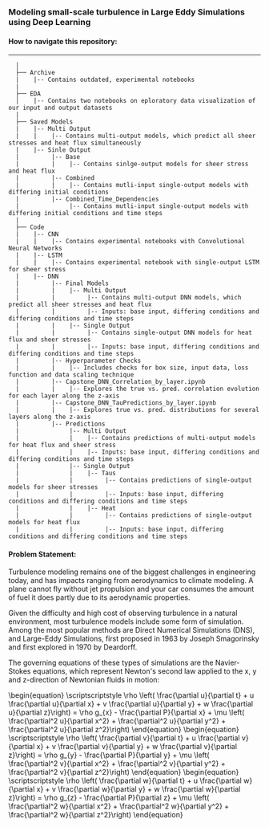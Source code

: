 ### Modeling small-scale turbulence in Large Eddy Simulations using Deep Learning

#### How to navigate this repository:

------------------
      │
      ├── Archive
      |    |-- Contains outdated, experimental notebooks
      |
      ├── EDA
      │    |-- Contains two notebooks on eploratory data visualization of our input and output datasets
      |
      ├── Saved Models
      |    |-- Multi Output
      |    |    |-- Contains multi-output models, which predict all sheer stresses and heat flux simultaneously
      |    |-- Sinle Output
      |         |-- Base
      |         |    |-- Contains sinlge-output models for sheer stress and heat flux
      |         |-- Combined
      |         |    |-- Contains mutli-input single-output models with differing initial conditions
      |         |-- Combined_Time_Dependencies
      |              |-- Contains mutli-input single-output models with differing initial conditions and time steps
      |
      ├── Code
      |    |-- CNN
      |    |    |-- Contains experimental notebooks with Convolutional Neural Networks
      |    |-- LSTM
      |    |    |-- Contains experimental notebook with single-output LSTM for sheer stress
      |    |-- DNN
      |         |-- Final Models
      |         |    |-- Multi Output
      |         |         |-- Contains multi-output DNN models, which predict all sheer stresses and heat flux
      |         |         |-- Inputs: base input, differing conditions and differing conditions and time steps
      |         |    |-- Single Output
      |         |         |-- Contains single-output DNN models for heat flux and sheer stresses
      |         |         |-- Inputs: base input, differing conditions and differing conditions and time steps
      |         |-- Hyperparameter Checks
      |         |    |-- Includes checks for box size, input data, loss function and data scaling technique
      |         |-- Capstone_DNN_Correlation_by_layer.ipynb
      |         |    |-- Explores the true vs. pred. correlation evolution for each layer along the z-axis
      |         |-- Capstone_DNN_TauPredictions_by_layer.ipynb
      |         |    |-- Explores true vs. pred. distributions for several layers along the z-axis
      |         |-- Predictions
      |              |-- Multi Output
      |              |    |-- Contains predictions of multi-output models for heat flux and sheer stress
      |              |    |-- Inputs: base input, differing conditions and differing conditions and time steps
      |              |-- Single Output
      |              |    |-- Taus
      |              |         |-- Contains predictions of single-output models for sheer stresses
      |              |         |-- Inputs: base input, differing conditions and differing conditions and time steps
      |              |    |-- Heat
      |              |         |-- Contains predictions of single-output models for heat flux
      |              |         |-- Inputs: base input, differing conditions and differing conditions and time steps
      
#### Problem Statement:
Turbulence modeling remains one of the biggest challenges in engineering today, and has impacts ranging from aerodynamics to climate modeling. A plane cannot fly without jet propulsion and your car consumes the amount of fuel it does partly due to its aerodynamic properties. 

Given the difficulty and high cost of observing turbulence in a natural environment, most turbulence models include some form of simulation. Among the most popular methods are Direct Numerical Simulations (DNS), and Large-Eddy Simulations, first proposed in 1963 by Joseph Smagorinsky and first explored in 1970 by Deardorff.

The governing equations of these types of simulations are the Navier-Stokes equations, which represent Newton's second law applied to the x, y and z-direction of Newtonian fluids in motion:

<div lang="latex">
\begin{equation}
\scriptscriptstyle \rho \left( \frac{\partial u}{\partial t} + u \frac{\partial u}{\partial x} + v \frac{\partial u}{\partial y} + w \frac{\partial u}{\partial z}\right) = \rho g_{x} - \frac{\partial P}{\partial x} + \mu \left( \frac{\partial^2 u}{\partial x^2} + \frac{\partial^2 u}{\partial y^2} + \frac{\partial^2 u}{\partial 
z^2}\right)
\end{equation}
\begin{equation}
\scriptscriptstyle \rho \left( \frac{\partial v}{\partial t} + u \frac{\partial v}{\partial x} + v \frac{\partial v}{\partial y} + w \frac{\partial v}{\partial z}\right) = \rho g_{y} - \frac{\partial P}{\partial y} + \mu \left( \frac{\partial^2 v}{\partial x^2} + \frac{\partial^2 v}{\partial y^2} + \frac{\partial^2 v}{\partial z^2}\right)
\end{equation}
\begin{equation}
\scriptscriptstyle \rho \left( \frac{\partial w}{\partial t} + u \frac{\partial w}{\partial x} + v \frac{\partial w}{\partial y} + w \frac{\partial w}{\partial z}\right) = \rho g_{z} - \frac{\partial P}{\partial z} + \mu \left( \frac{\partial^2 w}{\partial x^2} + \frac{\partial^2 w}{\partial y^2} + \frac{\partial^2 w}{\partial z^2}\right)
\end{equation}
</div>





